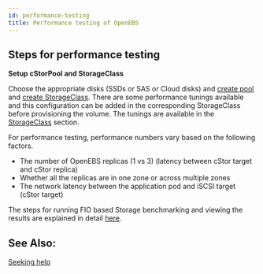 ```yaml
---
id: performance-testing
title: Performance testing of OpenEBS
---
```


## Steps for performance testing

**Setup cStorPool and StorageClass**

Choose the appropriate disks (SSDs or SAS or Cloud disks) and [create pool](/user-guides/cstor-csi#creating-cstor-storage-pools)  and [create StorageClass](/user-guides/cstor-csi#creating-cstor-storage-classes).  There are some performance tunings available and this configuration can be added in the corresponding StorageClass before provisioning the volume. The tunings are available in the [StorageClass](/user-guides/cstor#setting-performance-tunings) section. 

For performance testing, performance numbers vary based on the following factors.

- The number of OpenEBS replicas (1 vs 3) (latency between cStor target and cStor replica)
- Whether all the replicas are in one zone or across multiple zones
- The network latency between the application pod and iSCSI target (cStor target)

The steps for running FIO based Storage benchmarking and viewing the results are explained in detail [here](https://github.com/openebs/performance-benchmark/tree/master/fio-benchmarks). 

## See Also:

[Seeking help](/introduction/community)